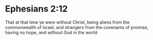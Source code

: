 # Ephesians 2:12

That at that time ye were without Christ, being aliens from the commonwealth of Israel, and strangers from the covenants of promise, having no hope, and without God in the world: